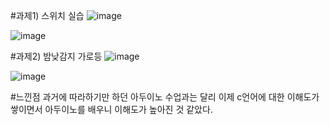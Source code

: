 #과제1) 스위치 실습
![image](https://github.com/sejongsmarcle/2024_Spring_SMARCLE_Snaegi_Study/assets/162878532/3cb06b36-047c-4eac-bf6f-2dbf2b108b5a)

![image](https://github.com/sejongsmarcle/2024_Spring_SMARCLE_Snaegi_Study/assets/162878532/9c898efb-a447-41f6-afc0-850eef4bcb21)

#과제2) 밤낮감지 가로등
![image](https://github.com/sejongsmarcle/2024_Spring_SMARCLE_Snaegi_Study/assets/162878532/b9ee07bd-d1d3-46c5-9d9f-9eea01589e6e)

![image](https://github.com/sejongsmarcle/2024_Spring_SMARCLE_Snaegi_Study/assets/162878532/08e6fe28-fde6-4535-b8c4-96d26ad69c87)

#느낀점
과거에 따라하기만 하던 아두이노 수업과는 달리 이제 c언어에 대한 이해도가 쌓이면서 아두이노를 배우니 이해도가 높아진 것 같았다.
